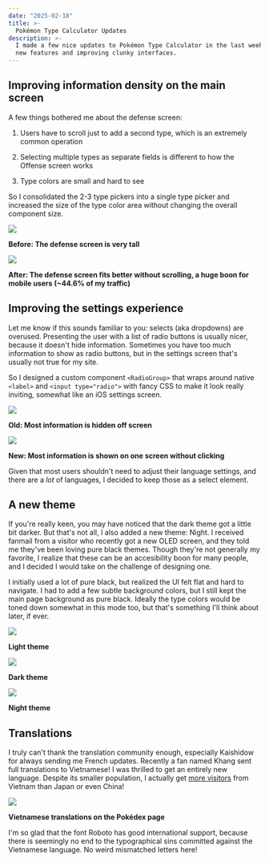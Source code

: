 ```yaml
---
date: "2025-02-18"
title: >-
  Pokémon Type Calculator Updates
description: >-
  I made a few nice updates to Pokémon Type Calculator in the last week, adding
  new features and improving clunky interfaces.
---
```


## Improving information density on the main screen

A few things bothered me about the defense screen:

1. Users have to scroll just to add a second type, which is an extremely common
   operation

2. Selecting multiple types as separate fields is different to how the Offense
   screen works

3. Type colors are small and hard to see

So I consolidated the 2-3 type pickers into a single type picker and increased
the size of the type color area without changing the overall component size.

![](./defense-old.webp)

**Before: The defense screen is very tall**

![](./defense-new.webp)

**After: The defense screen fits better without scrolling, a huge boon for
mobile users (~44.6% of my traffic)**

## Improving the settings experience

Let me know if this sounds familiar to you: selects (aka dropdowns) are
overused. Presenting the user with a list of radio buttons is usually nicer,
because it doesn't hide information. Sometimes you have too much information to
show as radio buttons, but in the settings screen that's usually not true for my
site.

So I designed a custom component `<RadioGroup>` that wraps around native
`<label>` and `<input type="radio">` with fancy CSS to make it look really
inviting, somewhat like an iOS settings screen.

![](./settings-old.webp)

**Old: Most information is hidden off screen**

![](./settings-new.webp)

**New: Most information is shown on one screen without clicking**

Given that most users shouldn't need to adjust their language settings, and
there are a _lot_ of languages, I decided to keep those as a select element.

## A new theme

If you're really keen, you may have noticed that the dark theme got a little bit
darker. But that's not all, I also added a new theme: Night. I received fanmail
from a visitor who recently got a new OLED screen, and they told me they've been
loving pure black themes. Though they're not generally my favorite, I realize
that these can be an accesibility boon for many people, and I decided I would
take on the challenge of designing one.

I initially used a lot of pure black, but realized the UI felt flat and hard to
navigate. I had to add a few subtle background colors, but I still kept the main
page background as pure black. Ideally the type colors would be toned down
somewhat in this mode too, but that's something I'll think about later, if ever.

![](./theme-light.webp)

**Light theme**

![](./theme-dark.webp)

**Dark theme**

![](./theme-night.webp)

**Night theme**

## Translations

I truly can't thank the translation community enough, especially Kaishidow for
always sending me French updates. Recently a fan named Khang sent full
translations to Vietnamese! I was thrilled to get an entirely new language.
Despite its smaller population, I actually get
[more visitors](https://plausible.io/pkmn.help) from Vietnam than Japan or even
China!

![](./pokedex-vietnamese.webp)

**Vietnamese translations on the Pokédex page**

I'm so glad that the font Roboto has good international support, because there
is seemingly no end to the typographical sins committed against the Vietnamese
language. No weird mismatched letters here!
